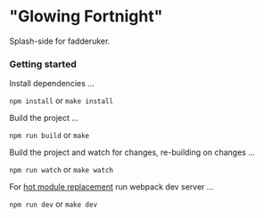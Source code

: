 # "Glowing Fortnight"
Splash-side for fadderuker.

### Getting started

Install dependencies ...

`npm install` or `make install`

Build the project ...

`npm run build` or `make`

Build the project and watch for changes, re-building on changes ...

`npm run watch` or `make watch`

For [hot module replacement](https://github.com/webpack/docs/wiki/hot-module-replacement-with-webpack) run webpack dev server ...

`npm run dev` or `make dev`
